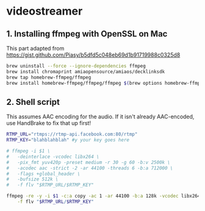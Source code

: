 # videostreamer

## 1. Installing ffmpeg with OpenSSL on Mac

This part adapted from https://gist.github.com/Piasy/b5dfd5c048eb69d1b91719988c0325d8

```bash
brew uninstall --force --ignore-dependencies ffmpeg
brew install chromaprint amiaopensource/amiaos/decklinksdk
brew tap homebrew-ffmpeg/ffmpeg
brew install homebrew-ffmpeg/ffmpeg/ffmpeg $(brew options homebrew-ffmpeg/ffmpeg/ffmpeg | grep -vE '\s' | grep -- '--with-' | grep -vi chromaprint | grep -vi game-music-emu | tr '\n' ' ')
```

## 2. Shell script
This assumes AAC encoding for the audio. If it isn't already AAC-encoded, use HandBrake to fix that up first!

```bash
RTMP_URL="rtmps://rtmp-api.facebook.com:80/rtmp"
RTMP_KEY="blahblahblah" #y your key goes here

# ffmpeg -i $1 \
# 	-deinterlace -vcodec libx264 \
# 	-pix_fmt yuv420p -preset medium -r 30 -g 60 -b:v 2500k \
# 	-acodec aac -strict -2 -ar 44100 -threads 6 -b:a 712000 \
# 	-flags +global_header \
# 	-bufsize 512k \
# 	-f flv "$RTMP_URL/$RTMP_KEY"

ffmpeg -re -y -i $1 -c:a copy -ac 1 -ar 44100 -b:a 128k -vcodec libx264 -pix_fmt yuv420p -vf scale=720:-1 -r 30 -g 60 \
	-f flv "$RTMP_URL/$RTMP_KEY"
```
